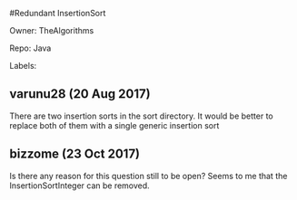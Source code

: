 #Redundant InsertionSort

Owner: TheAlgorithms

Repo: Java

Labels: 

## varunu28 (20 Aug 2017)

There are two insertion sorts in the sort directory. It would be better to replace both of them with a single generic insertion sort

## bizzome (23 Oct 2017)

Is there any reason for this question still to be open? Seems to me that the InsertionSortInteger can be removed.

